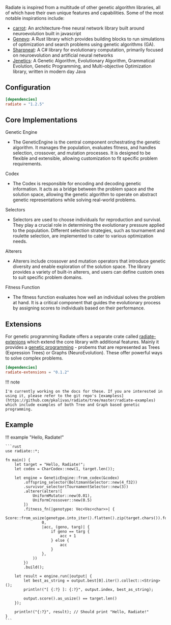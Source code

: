 
Radiate is inspired from a multitude of other genetic algorithm libraries, all of which have their own unique features and capabilities. Some of the most notable inspirations include:

* [carrot](https://github.com/liquidcarrot/carrot): An architecture-free neural network library built around neuroevolution built in javascript
* [Genevo](https://github.com/innoave/genevo): A Rust library which provides building blocks to run simulations of optimization and search problems using genetic algorithms (GA).
* [Sharpneat](https://github.com/colgreen/sharpneat): A C# library for evolutionary computation, primarily focused on neuroevolution and artificial neural networks
* [Jenetics](https://jenetics.io): A Genetic Algorithm, Evolutionary Algorithm, Grammatical Evolution, Genetic Programming, and Multi-objective Optimization library, written in modern day Java

## Configuration
```toml
[dependencies]
radiate = "1.2.5"
```

## Core Implementations

Genetic Engine

* The GeneticEngine is the central component orchestrating the genetic algorithm. 
    It manages the population, evaluates fitness, and handles selection, crossover, and mutation processes.
    It is designed to be flexible and extensible, allowing customization to fit specific problem requirements.

Codex

  * The Codex is responsible for encoding and decoding genetic information. It acts as a bridge between the problem space and the solution space, allowing the genetic algorithm to operate on abstract genetic representations while solving real-world problems.

Selectors

  * Selectors are used to choose individuals for reproduction and survival. They play a crucial role in determining the evolutionary pressure applied to the population. Different selection strategies, such as tournament and roulette selection, are implemented to cater to various optimization needs.

Alterers

  * Alterers include crossover and mutation operators that introduce genetic diversity and enable exploration of the solution space. 
  The library provides a variety of built-in alterers, and users can define custom ones to suit specific problem domains.

Fitness Function

  * The fitness function evaluates how well an individual solves the problem at hand. It is a critical component that guides the evolutionary process by assigning scores to individuals based on their performance.

## Extensions

For genetic programming Radiate offers a separate crate called [radiate-extenions](https://crates.io/crates/radiate-extensions) which extend the core library with additional features. Mainly it provides a [genetic programming](https://en.wikipedia.org/wiki/Genetic_programming#:~:text=In%20artificial%20intelligence%2C%20genetic%20programming,to%20the%20population%20of%20programs.) - probems that are represented as Trees (Expression Trees) or Graphs (NeuroEvolution). These offer powerful ways to solve complex problems.

```toml
[dependencies]
radiate-extensions = "0.1.2"
```

!!! note

    I'm currently working on the docs for these. If you are interested in using it, please refer to the git repo's [exampless](https://github.com/pkalivas/radiate/tree/master/radiate-examples) which include examples of both Tree and Graph based genetic programming.


## Example

!!! example "Hello, Radiate!"

    ```rust
    use radiate::*;

    fn main() {
        let target = "Hello, Radiate!";
        let codex = CharCodex::new(1, target.len());

        let engine = GeneticEngine::from_codex(&codex)
            .offspring_selector(BoltzmannSelector::new(4_f32))
            .survivor_selector(TournamentSelector::new(3))
            .alterer(alters![
                UniformMutator::new(0.01),
                UniformCrossover::new(0.5)
            ])
            .fitness_fn(|genotype: Vec<Vec<char>>| {
                Score::from_usize(genotype.into_iter().flatten().zip(target.chars()).fold(
                    0,
                    |acc, (geno, targ)| {
                        if geno == targ {
                            acc + 1
                        } else {
                            acc
                        }
                    },
                ))
            })
            .build();

        let result = engine.run(|output| {
            let best_as_string = output.best[0].iter().collect::<String>();
            println!("[ {:?} ]: {:?}", output.index, best_as_string);

            output.score().as_usize() == target.len()
        });

        println!("{:?}", result); // Should print "Hello, Radiate!"
    }
    ```